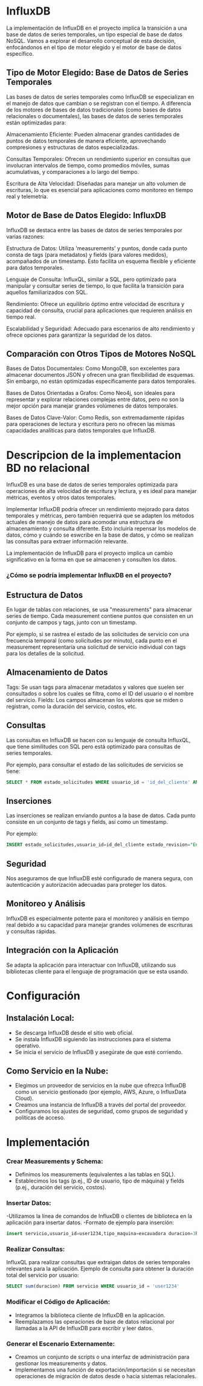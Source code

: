 # InfluxDB

La implementación de InfluxDB en el proyecto implica la transición a una base de datos de series temporales, un tipo especial de base de datos NoSQL. Vamos a explorar el desarrollo conceptual de esta decisión, enfocándonos en el tipo de motor elegido y el motor de base de datos específico.

## Tipo de Motor Elegido: Base de Datos de Series Temporales
Las bases de datos de series temporales como InfluxDB se especializan en el manejo de datos que cambian o se registran con el tiempo. A diferencia de los motores de bases de datos tradicionales (como bases de datos relacionales o documentales), las bases de datos de series temporales están optimizadas para:

Almacenamiento Eficiente: Pueden almacenar grandes cantidades de puntos de datos temporales de manera eficiente, aprovechando compresiones y estructuras de datos especializadas.

Consultas Temporales: Ofrecen un rendimiento superior en consultas que involucran intervalos de tiempo, como promedios móviles, sumas acumulativas, y comparaciones a lo largo del tiempo.

Escritura de Alta Velocidad: Diseñadas para manejar un alto volumen de escrituras, lo que es esencial para aplicaciones como monitoreo en tiempo real y telemetría.

## Motor de Base de Datos Elegido: InfluxDB
InfluxDB se destaca entre las bases de datos de series temporales por varias razones:

Estructura de Datos: Utiliza 'measurements' y puntos, donde cada punto consta de tags (para metadatos) y fields (para valores medidos), acompañados de un timestamp. Esto facilita un esquema flexible y eficiente para datos temporales.

Lenguaje de Consulta: InfluxQL, similar a SQL, pero optimizado para manipular y consultar series de tiempo, lo que facilita la transición para aquellos familiarizados con SQL.

Rendimiento: Ofrece un equilibrio óptimo entre velocidad de escritura y capacidad de consulta, crucial para aplicaciones que requieren análisis en tiempo real.

Escalabilidad y Seguridad: Adecuado para escenarios de alto rendimiento y ofrece opciones para garantizar la seguridad de los datos.

## Comparación con Otros Tipos de Motores NoSQL
Bases de Datos Documentales: Como MongoDB, son excelentes para almacenar documentos JSON y ofrecen una gran flexibilidad de esquemas. Sin embargo, no están optimizadas específicamente para datos temporales.

Bases de Datos Orientadas a Grafos: Como Neo4j, son ideales para representar y explorar relaciones complejas entre datos, pero no son la mejor opción para manejar grandes volúmenes de datos temporales.

Bases de Datos Clave-Valor: Como Redis, son extremadamente rápidas para operaciones de lectura y escritura pero no ofrecen las mismas capacidades analíticas para datos temporales que InfluxDB.



# Descripcion de la implementacion BD no relacional

InfluxDB es una base de datos de series temporales optimizada para operaciones de alta velocidad de escritura y lectura, y es ideal para manejar métricas, eventos y otros datos temporales.

Implementar InfluxDB  podría ofrecer un rendimiento mejorado para datos temporales y métricas, pero también requerirá que se adapten los métodos actuales de manejo de datos para acomodar una estructura de almacenamiento y consulta diferente. Esto incluiría repensar los modelos de datos, cómo y cuándo se eswcribe en la base de datos, y cómo  se realizan las consultas para extraer información relevante.

La implementación de InfluxDB para el proyecto implica un cambio significativo en la forma en que se almacenen y consulten los datos.

### ¿Cómo se podría implementar InfluxDB en el proyecto?

## Estructura de Datos
En lugar de tablas con relaciones, se usa "measurements" para almacenar series de tiempo. Cada measurement contiene puntos que consisten en un conjunto de campos y tags, junto con un timestamp.

Por ejemplo, si se rastrea el estado de las solicitudes de servicio con una frecuencia temporal (como solicitudes por minuto), cada punto en el measurement representaría una solicitud de servicio individual con tags para los detalles de la solicitud.

## Almacenamiento de Datos
Tags: Se usan tags para almacenar metadatos y valores que suelen ser consultados o sobre los cuales se filtra, como el ID del usuario o el nombre del servicio.
Fields: Los campos almacenan los valores que se miden o registran, como la duración del servicio, costos, etc.

## Consultas
Las consultas en InfluxDB se hacen con su lenguaje de consulta InfluxQL, que tiene similitudes con SQL pero está optimizado para consultas de series temporales.

Por ejemplo, para consultar el estado de las solicitudes de servicios se tiene:

 ```sql
SELECT * FROM estado_solicitudes WHERE usuario_id = 'id_del_cliente' AND time > now() - 1d

 ```
## Inserciones
Las inserciones se realizan enviando puntos a la base de datos. Cada punto consiste en un conjunto de tags y fields, así como un timestamp.

Por ejemplo:
```sql
INSERT estado_solicitudes,usuario_id=id_del_cliente estado_revision="En curso", detalles="Solicitud visualizada por técnico" 1465839830100400200

 ```

## Seguridad
Nos aseguramos de que InfluxDB esté configurado de manera segura, con autenticación y autorización adecuadas para proteger los datos.

## Monitoreo y Análisis
InfluxDB es especialmente potente para el monitoreo y análisis en tiempo real debido a su capacidad para manejar grandes volúmenes de escrituras y consultas rápidas.

## Integración con la Aplicación
Se adapta la aplicación para interactuar con InfluxDB, utilizando sus bibliotecas cliente para el lenguaje de programación que se esta usando.



# Configuración

## Instalación Local:

- Se descarga InfluxDB desde el sitio web oficial.
- Se instala InfluxDB siguiendo las instrucciones para el sistema operativo.
- Se inicia el servicio de InfluxDB y asegúrate de que esté corriendo.

## Como Servicio en la Nube:

- Elegimos un proveedor de servicios en la nube que ofrezca InfluxDB como un servicio gestionado (por ejemplo, AWS, Azure, o InfluxData Cloud).
- Creamos una instancia de InfluxDB a través del portal del proveedor.
- Configuramos los ajustes de seguridad, como grupos de seguridad y políticas de acceso.


# Implementación

### Crear Measurements y Schema:

- Definimos los measurements (equivalentes a las tablas en SQL).
- Establecimos los tags (p.ej., ID de usuario, tipo de máquina) y fields (p.ej., duración del servicio, costos).


 ### Insertar Datos:

-Utilizamos la línea de comandos de InfluxDB o clientes de biblioteca en la aplicación para insertar datos.
-Formato de ejemplo para inserción:
```sql
insert servicio,usuario_id=user1234,tipo_maquina=excavadora duracion=3h,costo=300

 ```
### Realizar Consultas:

InfluxQL para realizar consultas que extraigan datos de series temporales relevantes para la aplicación.
Ejemplo de consulta para obtener la duración total del servicio por usuario:
```sql
SELECT sum(duracion) FROM servicio WHERE usuario_id = 'user1234'

 ```
### Modificar el Código de Aplicación:

- Integramos la biblioteca cliente de InfluxDB en la aplicación.
- Reemplazamos las operaciones de base de datos relacional por llamadas a la API de InfluxDB para escribir y leer datos.

### Generar el Escenario Externamente:

- Creamos un conjunto de scripts o una interfaz de administración para gestionar los measurements y datos.
- Implementamos una función de exportación/importación si se necesitan operaciones de migración de datos desde o hacia sistemas relacionales.
